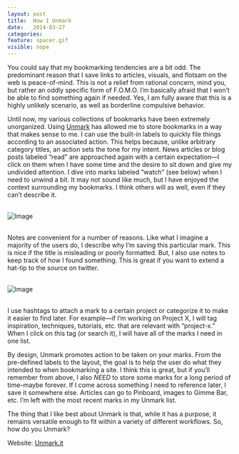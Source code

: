 ```yaml
---
layout: post
title:  How I Unmark
date:   2014-03-27
categories:
feature: spacer.gif
visible: nope
---
```

You could say that my bookmarking tendencies are a bit odd. The predominant reason that I save links to articles, visuals, and flotsam on the web is peace-of-mind. This is not a relief from rational concern, mind you, but rather an oddly specific form of F.O.M.O. I’m basically afraid that I won’t be able to find something again if needed. Yes, I am fully aware that this is a highly unlikely scenario, as well as borderline compulsive behavior.

Until now, my various collections of bookmarks have been extremely unorganized. Using [Unmark](http://unmark.it/) has allowed me to store bookmarks in a way that makes sense to me. I can use the built-in labels to quickly file things according to an associated action. This helps because, unlike arbitrary category titles, an action sets the tone for my intent. News articles or blog posts labeled “read” are approached again with a certain expectation—I click on them when I have some time and the desire to sit down and give my undivided attention. I dive into marks labeled “watch” (see below) when I need to unwind a bit. It may not sound like much, but I have enjoyed the context surrounding my bookmarks. I think others will as well, even if they can’t describe it.   

<br>![Image]({{site.blog_img_path}}2014/unmark_screen.jpg)

<br>Notes are convenient for a number of reasons. Like what I imagine a majority of the users do, I describe why I’m saving this particular mark. This is nice if the title is misleading or poorly formatted. But, I also use notes to keep track of how I found something. This is great if you want to extend a hat-tip to the source on twitter.

<br>![Image]({{site.blog_img_path}}2014/notes_screen.jpg)

<br>I use hashtags to attach a mark to a certain project or categorize it to make it easier to find later. For example—if I’m working on Project X, I will tag inspiration, techniques, tutorials, etc. that are relevant with “project-x.” When I click on this tag (or search it), I will have all of the marks I need in one list.

By design, Unmark promotes action to be taken on your marks. From the pre-defined labels to the layout, the goal is to help the user do what they intended to when bookmarking a site. I think this is great, but if you’ll remember from above, I also _NEED_ to store some marks for a long period of time–maybe forever. If I come across something I need to reference later, I save it somewhere else. Articles can go to Pinboard, images to Gimme Bar, etc. I’m left with the most recent marks in my Unmark list.

The thing that I like best about Unmark is that, while it has a purpose, it remains versatile enough to fit within a variety of different workflows. So, how do you Unmark?

Website: [Unmark.it](http://unmark.it/)
